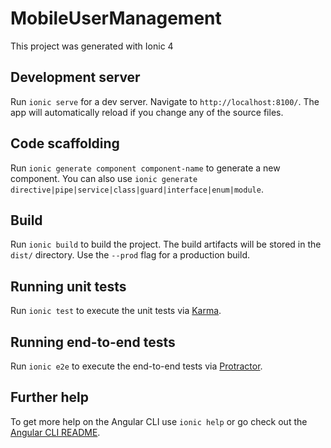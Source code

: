 # MobileUserManagement

This project was generated with Ionic 4

## Development server

Run `ionic serve` for a dev server. Navigate to `http://localhost:8100/`. The app will automatically reload if you change any of the source files.

## Code scaffolding

Run `ionic generate component component-name` to generate a new component. You can also use `ionic generate directive|pipe|service|class|guard|interface|enum|module`.

## Build

Run `ionic build` to build the project. The build artifacts will be stored in the `dist/` directory. Use the `--prod` flag for a production build.

## Running unit tests

Run `ionic test` to execute the unit tests via [Karma](https://karma-runner.github.io).

## Running end-to-end tests

Run `ionic e2e` to execute the end-to-end tests via [Protractor](http://www.protractortest.org/).

## Further help

To get more help on the Angular CLI use `ionic help` or go check out the [Angular CLI README](https://github.com/angular/angular-cli/blob/master/README.md).
